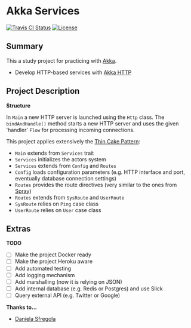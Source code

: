 # Akka Services

[![Travis CI Status](https://travis-ci.org/flopezlasanta/akka-services.svg?branch=master)](https://travis-ci.org/flopezlasanta/akka-services) [![License](https://img.shields.io/github/license/mashape/apistatus.svg)](https://opensource.org/licenses/MIT)

## Summary
This a study project for practicing with [Akka](http://akka.io/).

* Develop HTTP-based services with [Akka HTTP](http://doc.akka.io/docs/akka/2.4.8/scala/http/introduction.html)

## Project Description

**Structure**

In `Main` a new HTTP server is launched using the `Http` class. The `bindAndHandle()` method starts a new HTTP server and uses the given 'handler' `Flow` for processing incoming connections.

This project applies extensively the [Thin Cake Pattern](http://www.cakesolutions.net/teamblogs/2011/12/19/cake-pattern-in-depth):

- `Main` extends from `Services` trait
- `Services` initializes the actors system
- `Services` extends from `Config` and `Routes`
- `Config` loads configuration parameters (e.g. HTTP interface and port, eventually database connection settings)
- `Routes` provides the route directives (very similar to the ones from [Spray](http://spray.io/))
- `Routes` extends from `SysRoute` and `UserRoute`
- `SysRoute` relies on `Ping` case class
- `UserRoute` relies on `User` case class

## Extras

**TODO**

- [ ] Make the project Docker ready
- [ ] Make the project Heroku aware
- [ ] Add automated testing
- [ ] Add logging mechanism
- [ ] Add marshalling (now it is relying on JSON)
- [ ] Add internal database (e.g. Redis or Postgres) and use Slick
- [ ] Query external API (e.g. Twitter or Google)

**Thanks to…**

- [Daniela Sfregola](https://github.com/DanielaSfregola)
